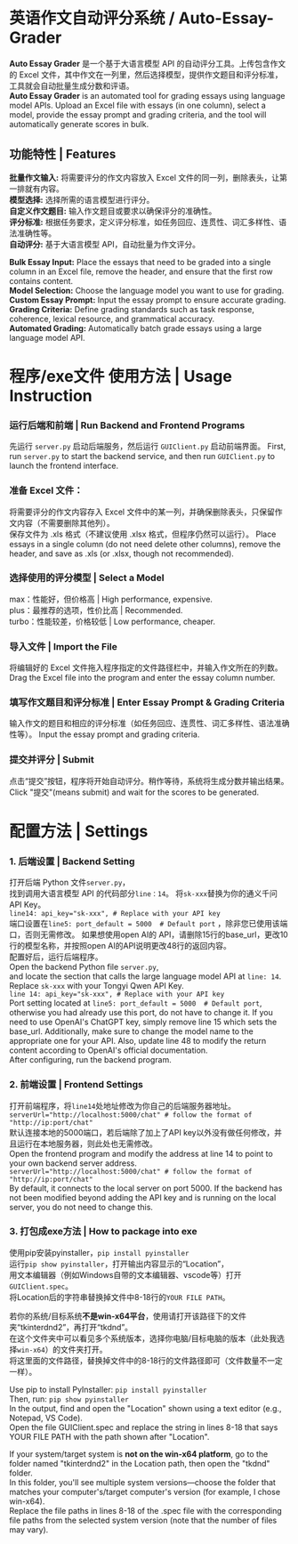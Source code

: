 # 英语作文自动评分系统 / Auto-Essay-Grader
**Auto Essay Grader** 是一个基于大语言模型 API 的自动评分工具。上传包含作文的 Excel 文件，其中作文在一列里，然后选择模型，提供作文题目和评分标准，工具就会自动批量生成分数和评语。  
**Auto Essay Grader** is an automated tool for grading essays using language model APIs. Upload an Excel file with essays (in one column), select a model, provide the essay prompt and grading criteria, and the tool will automatically generate scores in bulk.

## 功能特性 | Features
**批量作文输入:**  将需要评分的作文内容放入 Excel 文件的同一列，删除表头，让第一排就有内容。  
**模型选择:** 选择所需的语言模型进行评分。  
**自定义作文题目:** 输入作文题目或要求以确保评分的准确性。  
**评分标准:** 根据任务要求，定义评分标准，如任务回应、连贯性、词汇多样性、语法准确性等。  
**自动评分:** 基于大语言模型 API，自动批量为作文评分。  

**Bulk Essay Input:** Place the essays that need to be graded into a single column in an Excel file, remove the header, and ensure that the first row contains content.  
**Model Selection:** Choose the language model you want to use for grading.  
**Custom Essay Prompt:** Input the essay prompt to ensure accurate grading.  
**Grading Criteria:** Define grading standards such as task response, coherence, lexical resource, and grammatical accuracy.  
**Automated Grading:** Automatically batch grade essays using a large language model API.  

# 程序/exe文件 使用方法 | Usage Instruction
### 运行后端和前端 | Run Backend and Frontend Programs
先运行 `server.py` 启动后端服务，然后运行 `GUIClient.py` 启动前端界面。
First, run `server.py` to start the backend service, and then run `GUIClient.py` to launch the frontend interface.  

### 准备 Excel 文件：
将需要评分的作文内容存入 Excel 文件中的某一列，并确保删除表头，只保留作文内容（不需要删除其他列）。  
保存文件为 .xls 格式（不建议使用 .xlsx 格式，但程序仍然可以运行）。 
Place essays in a single column (do not need delete other columns), remove the header, and save as .xls (or .xlsx, though not recommended).

### 选择使用的评分模型 | Select a Model  
max：性能好，但价格高 | High performance, expensive.  
plus：最推荐的选项，性价比高 | Recommended.  
turbo：性能较差，价格较低 | Low performance, cheaper.  

### 导入文件 | Import the File    
将编辑好的 Excel 文件拖入程序指定的文件路径栏中，并输入作文所在的列数。  
Drag the Excel file into the program and enter the essay column number.  

### 填写作文题目和评分标准 | Enter Essay Prompt & Grading Criteria  
输入作文的题目和相应的评分标准（如任务回应、连贯性、词汇多样性、语法准确性等）。
Input the essay prompt and grading criteria.  

### 提交并评分 | Submit  
点击“提交”按钮，程序将开始自动评分。稍作等待，系统将生成分数并输出结果。  
Click "提交"(means submit) and wait for the scores to be generated.  

# 配置方法 | Settings  
### 1. 后端设置 | Backend Setting  
  打开后端 Python 文件`server.py`，  
  找到调用大语言模型 API 的代码部分`line：14`。
  将`sk-xxx`替换为你的通义千问API Key。  
  `line14: api_key="sk-xxx", # Replace with your API key`  
  端口设置在`line5: port_default = 5000  # Default port` ，除非您已使用该端口，否则无需修改。
  如果想使用open AI的 API，请删除15行的base_url，更改10行的模型名称，并按照open AI的API说明更改48行的返回内容。  
配置好后，运行后端程序。  
  Open the backend Python file `server.py`,  
  and locate the section that calls the large language model API at `line: 14`.  
  Replace `sk-xxx` with your Tongyi Qwen API Key.  
  `line 14: api_key="sk-xxx", # Replace with your API key`  
  Port setting located at `line5: port_default = 5000  # Default port`, otherwise you had already use this port, do not have to change it.
  If you need to use OpenAI's ChatGPT key, simply remove line 15 which sets the base_url. Additionally, make sure to change the model name to the appropriate one for your API. Also, update line 48 to modify the return content according to OpenAI's official documentation.  
  After configuring, run the backend program.

### 2. 前端设置 | Frontend Settings  
打开前端程序，将`line14`处地址修改为你自己的后端服务器地址。  
`serverUrl="http://localhost:5000/chat" # follow the format of "http://ip:port/chat"`  
默认连接本地的5000端口，若后端除了加上了API key以外没有做任何修改，并且运行在本地服务器，则此处也无需修改。  
Open the frontend program and modify the address at line 14 to point to your own backend server address.  
`serverUrl="http://localhost:5000/chat" # follow the format of "http://ip:port/chat"`    
By default, it connects to the local server on port 5000. If the backend has not been modified beyond adding the API key and is running on the local server, you do not need to change this.  
  
### 3. 打包成exe方法 | How to package into exe
使用pip安装pyinstaller，`pip install pyinstaller`  
运行`pip show pyinstaller`，打开输出内容显示的“Location”，  
用文本编辑器（例如Windows自带的文本编辑器、vscode等）打开`GUIClient.spec`。  
将Location后的字符串替换掉文件中8-18行的`YOUR FILE PATH`。  
  
若你的系统/目标系统**不是win-x64平台**，使用请打开该路径下的文件夹“tkinterdnd2”，再打开“tkdnd”。  
在这个文件夹中可以看见多个系统版本，选择你电脑/目标电脑的版本（此处我选择`win-x64`）的文件夹打开。  
将这里面的文件路径，替换掉文件中的8-18行的文件路径即可（文件数量不一定一样）。
  
Use pip to install PyInstaller: `pip install pyinstaller`  
Then, run: `pip show pyinstaller`  
In the output, find and open the "Location" shown using a text editor (e.g., Notepad, VS Code).  
Open the file GUIClient.spec and replace the string in lines 8-18 that says YOUR FILE PATH with the path shown after "Location".  
  
If your system/target system is **not on the win-x64 platform**, go to the folder named "tkinterdnd2" in the Location path, then open the "tkdnd" folder.  
In this folder, you'll see multiple system versions—choose the folder that matches your computer's/target computer's version (for example, I chose win-x64).  
Replace the file paths in lines 8-18 of the .spec file with the corresponding file paths from the selected system version (note that the number of files may vary).    


